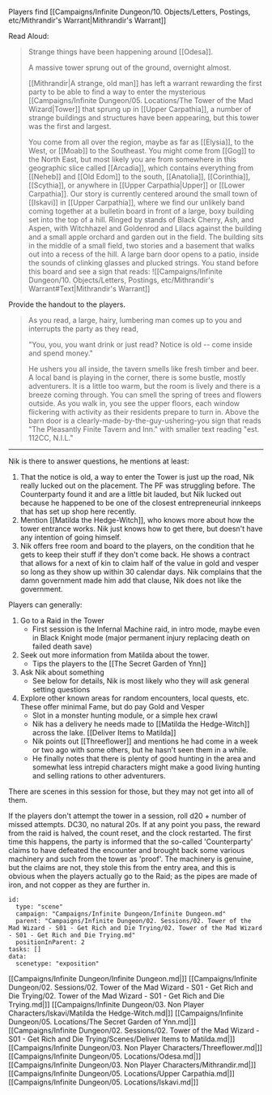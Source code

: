 
Players find [[Campaigns/Infinite Dungeon/10. Objects/Letters, Postings, etc/Mithrandir's Warrant|Mithrandir's Warrant]]

Read Aloud:

>  Strange things have been happening around [[Odesa]].
>
> A massive tower sprung out of the ground, overnight almost.
> 
> [[Mithrandir|A strange, old man]] has left a warrant rewarding the first party to be able to find a way to enter the mysterious [[Campaigns/Infinite Dungeon/05. Locations/The Tower of the Mad Wizard|Tower]] that sprung up in [[Upper Carpathia]], a number of strange buildings and structures have been appearing, but this tower was the first and largest.
>
> You come from all over the region, maybe as far as [[Elysia]], to the West, or [[Moab]] to the Southeast. You might come from [[Gog]] to the North East,  but most likely you are from somewhere in this geographic slice called [[Arcadia]], which contains everything from [[Neheb]] and [[Old Edom]] to the south, [[Anatolia]], [[Corinthia]], [[Scythia]], or anywhere in [[Upper Carpathia|Upper]] or [[Lower Carpathia]]. Our story is currently centered around the small town of [[Iskavi]] in [[Upper Carpathia]], where we find our unlikely band coming together at a bulletin board in front of a large, boxy building set into the top of a hill. Ringed by stands of Black Cherry, Ash, and Aspen, with Witchhazel and Goldenrod and Lilacs against the building and a small apple orchard and garden out in the field. The building sits in the middle of a small field, two stories and a basement that walks out into a recess of the hill. A large barn door opens to a patio, inside the sounds of clinking glasses and plucked strings. You stand before this board and see a sign that reads:
> ![[Campaigns/Infinite Dungeon/10. Objects/Letters, Postings, etc/Mithrandir's Warrant#Text|Mithrandir's Warrant]]

Provide the handout to the players.

> As you read, a large, hairy, lumbering man comes up to you and interrupts the party as they read, 
>
> "You, you, you want drink or just read? Notice is old -- come inside and spend money." 
>
> He ushers you all inside, the tavern smells like fresh timber and beer. A local band is playing in the corner, there is some bustle, mostly adventurers. It is a little too warm, but the room is lively and there is a breeze coming through. You can smell the spring of trees and flowers outside. As you walk in, you see the upper floors, each window flickering with activity as their residents prepare to turn in. Above the barn door is a clearly-made-by-the-guy-ushering-you sign that reads "The Pleasantly Finite Tavern and Inn." with smaller text reading "est. 112CC, N.I.L."

----

Nik is there to answer questions, he mentions at least:

1. That the notice is old, a way to enter the Tower is just up the road, Nik really lucked out on the placement. The PF was struggling before. The Counterparty found it and are a little bit lauded, but Nik lucked out because he happened to be one of the closest entrepreneurial innkeeps that has set up shop here recently.
2. Mention [[Matilda the Hedge-Witch]], who knows more about how the tower entrance works. Nik just knows how to get there, but doesn't have any intention of going himself.
3. Nik offers free room and board to the players, on the condition that he gets to keep their stuff if they don't come back. He shows a contract that allows for a next of kin to claim half of the value in gold and vesper so long as they show up within 30 calendar days. Nik complains that the damn government made him add that clause, Nik does not like the government.

Players can generally:

1. Go to a Raid in the Tower
    - First session is the Infernal Machine raid, in intro mode, maybe even in Black Knight mode (major permanent injury replacing death on failed death save)
2. Seek out more information from Matilda about the tower.
    - Tips the players to the [[The Secret Garden of Ynn]]
3. Ask Nik about something
    - See below for details, Nik is most likely who they will ask general setting questions
4. Explore other known areas for random encounters, local quests, etc. These offer minimal Fame, but do pay Gold and Vesper
    - Slot in a monster hunting module, or a simple hex crawl
    - Nik has a delivery he needs made to [[Matilda the Hedge-Witch]] across the lake. [[Deliver Items to Matilda]]
    - Nik points out [[Threeflower]] and mentions he had come in a week or two ago with some others, but he hasn't seen them in a while.
    - He finally notes that there is plenty of good hunting in the area and somewhat less intrepid characters might make a good living hunting and selling rations to other adventurers.

There are scenes in this session for those, but they may not get into all of them.

If the players don't attempt the tower in a session, roll d20 + number of missed attempts. DC30, no natural 20s. If at any point you pass, the reward from the raid is halved, the count reset, and the clock restarted. The first time this happens, the party is informed that the so-called 'Counterparty' claims to have defeated the encounter and brought back some various machinery and such from the tower as 'proof'. The machinery is genuine, but the claims are not, they stole this from the entry area, and this is obvious when the players actually go to the Raid; as the pipes are made of iron, and not copper as they are further in.

```RpgManager4
id: 
  type: "scene"
  campaign: "Campaigns/Infinite Dungeon/Infinite Dungeon.md"
  parent: "Campaigns/Infinite Dungeon/02. Sessions/02. Tower of the Mad Wizard - S01 - Get Rich and Die Trying/02. Tower of the Mad Wizard - S01 - Get Rich and Die Trying.md"
  positionInParent: 2
tasks: []
data: 
  scenetype: "exposition"
```

[[Campaigns/Infinite Dungeon/Infinite Dungeon.md|]]
[[Campaigns/Infinite Dungeon/02. Sessions/02. Tower of the Mad Wizard - S01 - Get Rich and Die Trying/02. Tower of the Mad Wizard - S01 - Get Rich and Die Trying.md|]]
[[Campaigns/Infinite Dungeon/03. Non Player Characters/Iskavi/Matilda the Hedge-Witch.md|]]
[[Campaigns/Infinite Dungeon/05. Locations/The Secret Garden of Ynn.md|]]
[[Campaigns/Infinite Dungeon/02. Sessions/02. Tower of the Mad Wizard - S01 - Get Rich and Die Trying/Scenes/Deliver Items to Matilda.md|]]
[[Campaigns/Infinite Dungeon/03. Non Player Characters/Threeflower.md|]]
[[Campaigns/Infinite Dungeon/05. Locations/Odesa.md|]]
[[Campaigns/Infinite Dungeon/03. Non Player Characters/Mithrandir.md|]]
[[Campaigns/Infinite Dungeon/05. Locations/Upper Carpathia.md|]]
[[Campaigns/Infinite Dungeon/05. Locations/Iskavi.md|]]